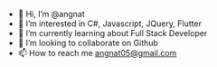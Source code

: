 - 👋 Hi, I’m @angnat
- 👀 I’m interested in C#, Javascript, JQuery, Flutter
- 🌱 I’m currently learning about Full Stack Developer
- 💞️ I’m looking to collaborate on Github
- 📫 How to reach me angnat05@gmail.com

<!---
angnat/angnat is a ✨ special ✨ repository because its `README.md` (this file) appears on your GitHub profile.
You can click the Preview link to take a look at your changes.
--->
